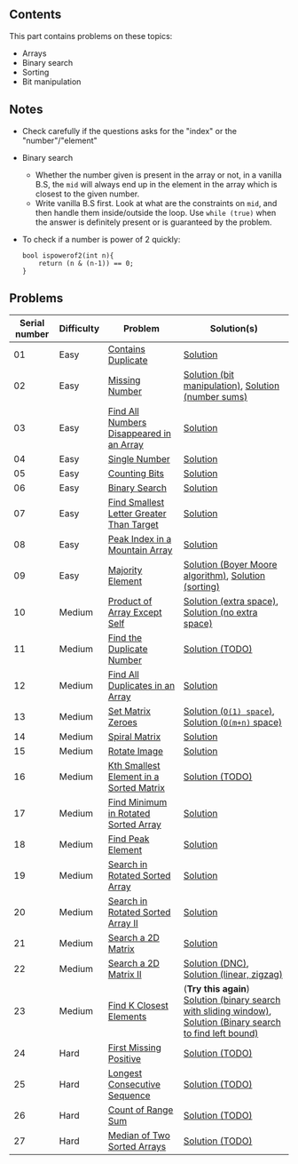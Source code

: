 ## Contents

This part contains problems on these topics:
- Arrays
- Binary search
- Sorting
- Bit manipulation


## Notes

- Check carefully if the questions asks for the "index" or the "number"/"element"

- Binary search
	- Whether the number given is present in the array or not, in a vanilla B.S, the `mid`
will always end up in the element in the array which is closest to the given number.
	- Write vanilla B.S first. Look at what are the constraints on `mid`, and then handle
them inside/outside the loop. Use `while (true)` when the answer is definitely present
or is  guaranteed by the problem.

- To check if a number is power of 2 quickly:
	```
	bool ispowerof2(int n){
		return (n & (n-1)) == 0;
	}
	```

## Problems

|Serial number|Difficulty|Problem|Solution(s)|
|-|-|-|-|
|01|Easy|[Contains Duplicate](https://leetcode.com/problems/contains-duplicate/)|[Solution](/part-01/1_01_contains-duplicate.cpp)|
|02|Easy|[Missing Number](https://leetcode.com/problems/missing-number/)|[Solution (bit manipulation)](/part-01/1_02_missing-number_bit.cpp), [Solution (number sums)](/part-01/1_02_missing-number_sum.cpp)|
|03|Easy|[Find All Numbers Disappeared in an Array](https://leetcode.com/problems/find-all-numbers-disappeared-in-an-array/)|[Solution](/part-01/1_03_find-all-numbers-disappeared-in-an-array.cpp)|
|04|Easy|[Single Number](https://leetcode.com/problems/single-number/)|[Solution](/part-01/1_04_single-number.cpp)|
|05|Easy|[Counting Bits](https://leetcode.com/problems/counting-bits/)|[Solution](/part-01/1_05_counting-bits.cpp)|
|06|Easy|[Binary Search](https://leetcode.com/problems/binary-search/)|[Solution](/part-01/1_06_binary-search.cpp)|
|07|Easy|[Find Smallest Letter Greater Than Target](https://leetcode.com/problems/find-smallest-letter-greater-than-target/)|[Solution](/part-01/1_07_find-smallest-letter-greater-than-target.cpp)|
|08|Easy|[Peak Index in a Mountain Array](https://leetcode.com/problems/peak-index-in-a-mountain-array/)|[Solution](/part-01/1_08_peak-index-in-a-mountain-array.cpp)|
|09|Easy|[Majority Element](https://leetcode.com/problems/majority-element/)|[Solution (Boyer Moore algorithm)](/part-01/1_09_majority-element_boyer-moore.cpp), [Solution (sorting)](/part-01/1_09_majority-element_sorting.cpp)|
|10|Medium|[Product of Array Except Self](https://leetcode.com/problems/product-of-array-except-self/)|[Solution (extra space)](/part-01/2_10_product-of-array-except-self_extra-space.cpp), [Solution (no extra space)](/part-01/2_10_product-of-array-except-self_no-extra-space.cpp)|
|11|Medium|[Find the Duplicate Number](https://leetcode.com/problems/find-the-duplicate-number/)|[Solution (TODO)](/part-01/2_11_find-the-duplicate-number.cpp)|
|12|Medium|[Find All Duplicates in an Array](https://leetcode.com/problems/find-all-duplicates-in-an-array/)|[Solution](/part-01/2_12_find-all-duplicates-in-an-array.cpp)|
|13|Medium|[Set Matrix Zeroes](https://leetcode.com/problems/set-matrix-zeroes/)|[Solution (`O(1) space`)](/part-01/2_13_set-matrix-zeroes_o1-space.cpp), [Solution (`O(m+n)` space)](/part-01/2_13_set-matrix-zeroes_Om+n-space.cpp)|
|14|Medium|[Spiral Matrix](https://leetcode.com/problems/spiral-matrix/)|[Solution](/part-01/2_14_spiral-matrix.cpp)|
|15|Medium|[Rotate Image](https://leetcode.com/problems/rotate-image/)|[Solution](/part-01/2_15_rotate-image.cpp)|
|16|Medium|[Kth Smallest Element in a Sorted Matrix](https://leetcode.com/problems/kth-smallest-element-in-a-sorted-matrix/)|[Solution (TODO)](/part-01/2_16_kth-smallest-element-in-a-sorted-matrix.cpp)|
|17|Medium|[Find Minimum in Rotated Sorted Array](https://leetcode.com/problems/find-minimum-in-rotated-sorted-array/)|[Solution](/part-01/2_17_find-minimum-in-rotated-sorted-array.cpp)|
|18|Medium|[Find Peak Element](https://leetcode.com/problems/find-peak-element/)|[Solution](/part-01/2_18_find-peak-element.cpp)|
|19|Medium|[Search in Rotated Sorted Array](https://leetcode.com/problems/search-in-rotated-sorted-array/)|[Solution](/part-01/2_19_search-in-rotated-sorted-array.cpp)|
|20|Medium|[Search in Rotated Sorted Array II](https://leetcode.com/problems/search-in-rotated-sorted-array-ii/)|[Solution](/part-01/2_20_search-in-rotated-sorted-array-ii.cpp)|
|21|Medium|[Search a 2D Matrix](https://leetcode.com/problems/search-a-2d-matrix/)|[Solution](/part-01/2_21_search-a-2d-matrix.cpp)|
|22|Medium|[Search a 2D Matrix II](https://leetcode.com/problems/search-a-2d-matrix-ii/)|[Solution (DNC)](/part-01/2_22_search-a-2d-matrix-ii_DNC.cpp), [Solution (linear, zigzag)](/part-01/2_22_search-a-2d-matrix-ii_linear-zigzag.cpp)|
|23|Medium|[Find K Closest Elements](https://leetcode.com/problems/find-k-closest-elements/)|(**Try this again**) [Solution (binary search with sliding window)](/part-01/2_23_find-k-closest-elements_binary-search-and-sliding-window.cpp), [Solution (Binary search to find left bound)](/part-01/2_23_find-k-closest-elements_binary-search-left-bound.cpp)|
|24|Hard|[First Missing Positive](https://leetcode.com/problems/first-missing-positive/)|[Solution (TODO)](/part-01/3_24_first-missing-positive.cpp)|
|25|Hard|[Longest Consecutive Sequence](https://leetcode.com/problems/longest-consecutive-sequence/)|[Solution (TODO)](/part-01/3_25_longest-consecutive-sequence.cpp)|
|26|Hard|[Count of Range Sum](https://leetcode.com/problems/count-of-range-sum/)|[Solution (TODO)](/part-01/3_26_count-of-range-sum.cpp)|
|27|Hard|[Median of Two Sorted Arrays](https://leetcode.com/problems/median-of-two-sorted-arrays/)|[Solution (TODO)](/part-01/3_27_median-of-two-sorted-arrays.cpp)|


